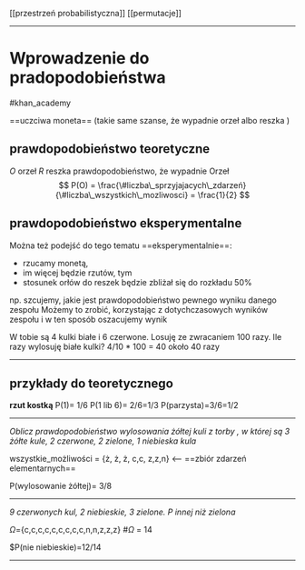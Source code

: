 

[[przestrzeń probabilistyczna]]
[[permutacje]]


---

# Wprowadzenie do pradopodobieństwa
#khan_academy

==uczciwa moneta== (takie same szanse, że wypadnie orzeł albo reszka
)

## prawdopodobieństwo teoretyczne
$O$ orzeł
$R$ reszka
prawdopodobieństwo, że wypadnie Orzeł
$$
P(O) = \frac{\#liczba\_sprzyjajacych\_zdarzeń}{\#liczba\_wszystkich\_mozliwosci} = \frac{1}{2}
$$

## prawdopodobieństwo eksperymentalne
Można też podejść do tego tematu ==eksperymentalnie==:
- rzucamy monetą,
- im więcej będzie rzutów, tym 
- stosunek orłów do reszek będzie zbliżał się do rozkładu 50%

np. szcujemy, jakie jest prawdopodobieństwo pewnego wyniku danego zespołu
Możemy to zrobić, korzystając z dotychczasowych wyników zespołu i w ten sposób oszacujemy wynik

W tobie są 4 kulki białe i 6 czerwone. Losuję ze zwracaniem 100 razy. 
Ile razy wylosuję białe kulki?
4/10 * 100 = 40 
około 40 razy

---

## przykłady do teoretycznego
__rzut kostką__
P(1)= 1/6
P(1 lib 6)= 2/6=1/3
P(parzysta)=3/6=1/2

---
_Oblicz prawdopodobieństwo wylosowania żółtej kuli z torby , w której są 3 żółte kule, 2 czerwone, 2 zielone, 1 niebieska kula_


wszystkie_możliwości = {ż, ż, ż, c,c, z,z,n} <-- ==zbiór zdarzeń elementarnych==

P(wylosowanie żółtej)= 3/8


---
_9 czerwonych kul, 2 niebieskie, 3 zielone. $P$ innej niż zielona_

$\Omega$={c,c,c,c,c,c,c,c,c,n,n,z,z,z}
#$\Omega$ = 14

$P(nie niebieskie)=12/14

---







